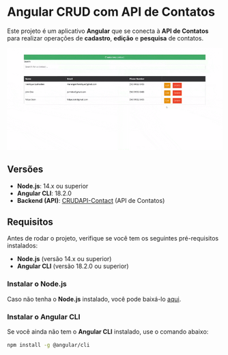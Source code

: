 # Angular CRUD com API de Contatos

Este projeto é um aplicativo **Angular** que se conecta à **API de Contatos** para realizar operações de **cadastro**, **edição** e **pesquisa** de contatos.

![GIF do ContactApp](public/ContactApp.gif)

## Versões

- **Node.js**: 14.x ou superior
- **Angular CLI**: 18.2.0
- **Backend (API)**: [CRUDAPI-Contact](https://github.com/HenriqueMG2/CRUDAPI-Contact) (API de Contatos)

## Requisitos

Antes de rodar o projeto, verifique se você tem os seguintes pré-requisitos instalados:

- **Node.js** (versão 14.x ou superior)
- **Angular CLI** (versão 18.2.0 ou superior)

### Instalar o Node.js

Caso não tenha o **Node.js** instalado, você pode baixá-lo [aqui](https://nodejs.org/).

### Instalar o Angular CLI

Se você ainda não tem o **Angular CLI** instalado, use o comando abaixo:

```bash
npm install -g @angular/cli
